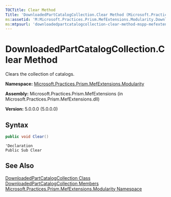 ```yaml
---
TOCTitle: Clear Method
Title: 'DownloadedPartCatalogCollection.Clear Method (Microsoft.Practices.Prism.MefExtensions.Modularity)'
ms:assetid: 'M:Microsoft.Practices.Prism.MefExtensions.Modularity.DownloadedPartCatalogCollection.Clear'
ms:mtpsurl: 'downloadedpartcatalogcollection-clear-method-mspp-mefextensions-modularity.md'
---
```



# DownloadedPartCatalogCollection.Clear Method

Clears the collection of catalogs.

**Namespace:** [Microsoft.Practices.Prism.MefExtensions.Modularity](/patterns-practices/reference/mspp-mefextensions-modularity-namespace)

**Assembly:** Microsoft.Practices.Prism.MefExtensions (in Microsoft.Practices.Prism.MefExtensions.dll)

**Version:** 5.0.0.0 (5.0.0.0)

## Syntax

```C#
public void Clear()
```
```VB
'Declaration
Public Sub Clear
```

## See Also


[DownloadedPartCatalogCollection Class](/patterns-practices/reference/downloadedpartcatalogcollection-class-mspp-mefextensions-modularity)  
[DownloadedPartCatalogCollection Members](/patterns-practices/reference/downloadedpartcatalogcollection-members-mspp-mefextensions-modularity)  
[Microsoft.Practices.Prism.MefExtensions.Modularity Namespace](/patterns-practices/reference/mspp-mefextensions-modularity-namespace)<br/>